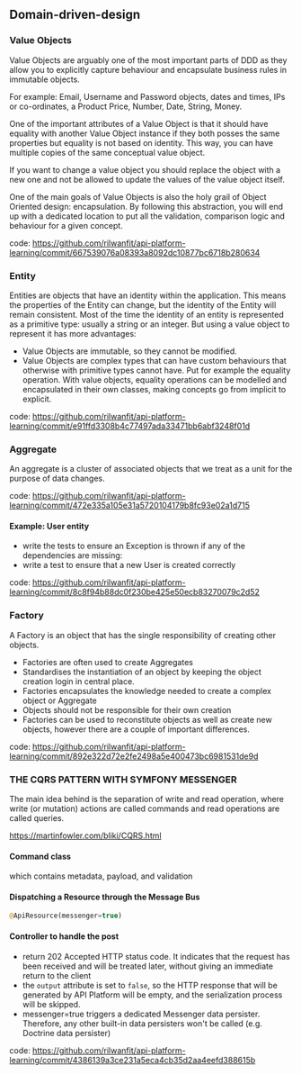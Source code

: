 ## Domain-driven-design

### Value Objects
Value Objects are arguably one of the most important parts of DDD as they allow you to explicitly capture behaviour and encapsulate business rules in immutable objects.
    
For example: Email, Username and Password objects, dates and times, IPs or co-ordinates, a Product Price, Number, Date, String, Money.

One of the important attributes of a Value Object is that it should have equality with another Value Object instance if they both posses the same properties but equality is not based on identity. This way, you can have multiple copies of the same conceptual value object.

If you want to change a value object you should replace the object with a new one and not be allowed to update the values of the value object itself.

One of the main goals of Value Objects is also the holy grail of Object Oriented design: encapsulation. By following this abstraction, you will end up with a dedicated location to put all the validation, comparison logic and behaviour for a given concept.

code: https://github.com/rilwanfit/api-platform-learning/commit/667539076a08393a8092dc10877bc6718b280634

### Entity
Entities are objects that have an identity within the application. This means the properties of the Entity can change, but the identity of the Entity will remain consistent.
Most of the time the identity of an entity is represented as a primitive type: usually a string or an integer. But using a value object to represent it has more advantages:

- Value Objects are immutable, so they cannot be modified.
- Value Objects are complex types that can have custom behaviours that otherwise with primitive types cannot have. Put for example the equality operation. With value objects, equality operations can be modelled and encapsulated in their own classes, making concepts go from implicit to explicit.

code: https://github.com/rilwanfit/api-platform-learning/commit/e91ffd3308b4c77497ada33471bb6abf3248f01d

### Aggregate

An aggregate is a cluster of associated objects that we treat as a unit for the purpose of data changes.

code: https://github.com/rilwanfit/api-platform-learning/commit/472e335a105e31a5720104179b8fc93e02a1d715

#### Example: User entity

- write the tests to ensure an Exception is thrown if any of the dependencies are missing:
- write a test to ensure that a new User is created correctly

code: https://github.com/rilwanfit/api-platform-learning/commit/8c8f94b88dc0f230be425e50ecb83270079c2d52

### Factory

A Factory is an object that has the single responsibility of creating other objects.

- Factories are often used to create Aggregates
- Standardises the instantiation of an object by keeping the object creation login in central place.
- Factories encapsulates the knowledge needed to create a complex object or Aggregate
- Objects should not be responsible for their own creation
- Factories can be used to reconstitute objects as well as create new objects, however there are a couple of important differences.

code: https://github.com/rilwanfit/api-platform-learning/commit/892e322d72e2fe2498a5e400473bc6981531de9d

### THE CQRS PATTERN WITH SYMFONY MESSENGER

The main idea behind is the separation of write and read operation, where write (or mutation) actions are called commands and read operations are called queries.

https://martinfowler.com/bliki/CQRS.html

#### Command class
which contains metadata, payload, and validation

#### Dispatching a Resource through the Message Bus
```php
@ApiResource(messenger=true)
```

#### Controller to handle the post
- return 202 Accepted HTTP status code. It indicates that the request has been received and will be treated later, without giving an immediate return to the client
- the `output` attribute is set to `false`, so the HTTP response that will be generated by API Platform will be empty, and the serialization process will be skipped.
-  messenger=true triggers a dedicated Messenger data persister. Therefore, any other built-in data persisters won't be called (e.g. Doctrine data persister)

code: https://github.com/rilwanfit/api-platform-learning/commit/4386139a3ce231a5eca4cb35d2aa4eefd388615b
